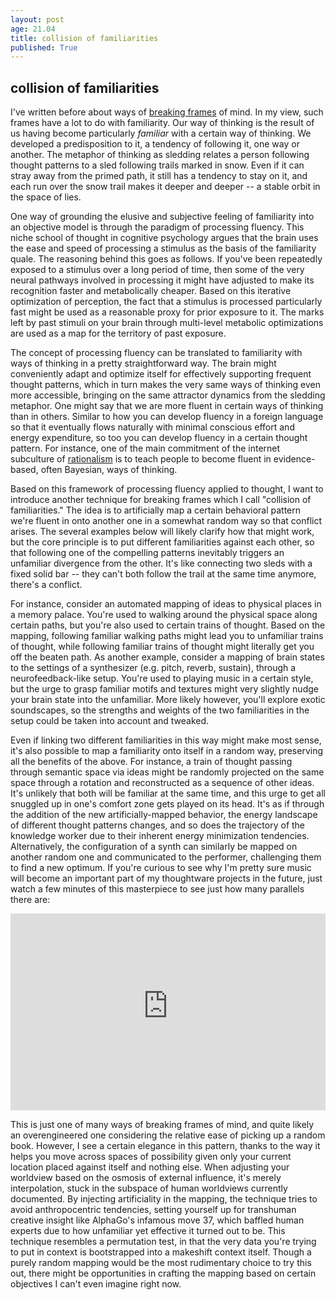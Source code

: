 ```yaml
---
layout: post
age: 21.04
title: collision of familiarities
published: True
---
```


## collision of familiarities

I've written before about ways of [breaking frames](/reflections/breaking-frames) of mind. In my view, such frames have a lot to do with familiarity. Our way of thinking is the result of us having become particularly *familiar* with a certain way of thinking. We developed a predisposition to it, a tendency of following it, one way or another. The metaphor of thinking as sledding relates a person following thought patterns to a sled following trails marked in snow. Even if it can stray away from the primed path, it still has a tendency to stay on it, and each run over the snow trail makes it deeper and deeper -- a stable orbit in the space of lies.

One way of grounding the elusive and subjective feeling of familiarity into an objective model is through the paradigm of processing fluency. This niche school of thought in cognitive psychology argues that the brain uses the ease and speed of processing a stimulus as the basis of the familiarity quale. The reasoning behind this goes as follows. If you've been repeatedly exposed to a stimulus over a long period of time, then some of the very neural pathways involved in processing it might have adjusted to make its recognition faster and metabolically cheaper. Based on this iterative optimization of perception, the fact that a stimulus is processed particularly fast might be used as a reasonable proxy for prior exposure to it. The marks left by past stimuli on your brain through multi-level metabolic optimizations are used as a map for the territory of past exposure.

The concept of processing fluency can be translated to familiarity with ways of thinking in a pretty straightforward way. The brain might conveniently adapt and optimize itself for effectively supporting frequent thought patterns, which in turn makes the very same ways of thinking even more accessible, bringing on the same attractor dynamics from the sledding metaphor. One might say that we are more fluent in certain ways of thinking than in others. Similar to how you can develop fluency in a foreign language so that it eventually flows naturally with minimal conscious effort and energy expenditure, so too you can develop fluency in a certain thought pattern. For instance, one of the main commitment of the internet subculture of [rationalism](https://www.lesswrong.com/posts/bJ2haLkcGeLtTWaD5/welcome-to-lesswrong) is to teach people to become fluent in evidence-based, often Bayesian, ways of thinking.

Based on this framework of processing fluency applied to thought, I want to introduce another technique for breaking frames which I call "collision of familiarities." The idea is to artificially map a certain behavioral pattern we're fluent in onto another one in a somewhat random way so that conflict arises. The several examples below will likely clarify how that might work, but the core principle is to put different familiarities against each other, so that following one of the compelling patterns inevitably triggers an unfamiliar divergence from the other. It's like connecting two sleds with a fixed solid bar -- they can't both follow the trail at the same time anymore, there's a conflict.

For instance, consider an automated mapping of ideas to physical places in a memory palace. You're used to walking around the physical space along certain paths, but you're also used to certain trains of thought. Based on the mapping, following familiar walking paths might lead you to unfamiliar trains of thought, while following familiar trains of thought might literally get you off the beaten path. As another example, consider a mapping of brain states to the settings of a synthesizer (e.g. pitch, reverb, sustain), through a neurofeedback-like setup. You're used to playing music in a certain style, but the urge to grasp familiar motifs and textures might very slightly nudge your brain state into the unfamiliar. More likely however, you'll explore exotic soundscapes, so the strengths and weights of the two familiarities in the setup could be taken into account and tweaked.

Even if linking two different familiarities in this way might make most sense, it's also possible to map a familiarity onto itself in a random way, preserving all the benefits of the above. For instance, a train of thought passing through semantic space via ideas might be randomly projected on the same space through a rotation and reconstructed as a sequence of other ideas. It's unlikely that both will be familiar at the same time, and this urge to get all snuggled up in one's comfort zone gets played on its head. It's as if through the addition of the new artificially-mapped behavior, the energy landscape of different thought patterns changes, and so does the trajectory of the knowledge worker due to their inherent energy minimization tendencies. Alternatively, the configuration of a synth can similarly be mapped on another random one and communicated to the performer, challenging them to find a new optimum. If you're curious to see why I'm pretty sure music will become an important part of my thoughtware projects in the future, just watch a few minutes of this masterpiece to see just how many parallels there are:

<p>
<iframe width="100%" height="315" src="https://www.youtube-nocookie.com/embed/GhsJ7qW_CbM?start=527" title="YouTube video player" frameborder="0" allow="accelerometer; autoplay; clipboard-write; encrypted-media; gyroscope; picture-in-picture" allowfullscreen></iframe>
</p>

This is just one of many ways of breaking frames of mind, and quite likely an overengineered one considering the relative ease of picking up a random book. However, I see a certain elegance in this pattern, thanks to the way it helps you move across spaces of possibility given only your current location placed against itself and nothing else. When adjusting your worldview based on the osmosis of external influence, it's merely interpolation, stuck in the subspace of human worldviews currently documented. By injecting artificiality in the mapping, the technique tries to avoid anthropocentric tendencies, setting yourself up for transhuman creative insight like AlphaGo's infamous move 37, which baffled human experts due to how unfamiliar yet effective it turned out to be. This technique resembles a permutation test, in that the very data you're trying to put in context is bootstrapped into a makeshift context itself. Though a purely random mapping would be the most rudimentary choice to try this out, there might be opportunities in crafting the mapping based on certain objectives I can't even imagine right now.